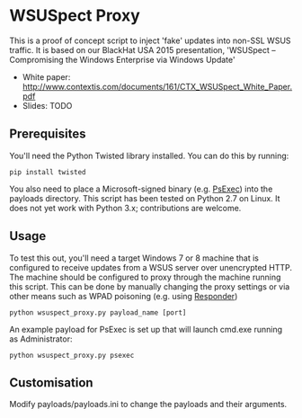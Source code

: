 # WSUSpect Proxy

This is a proof of concept script to inject 'fake' updates into non-SSL WSUS traffic.
It is based on our BlackHat USA 2015 presentation, 'WSUSpect – Compromising the Windows Enterprise via Windows Update'

- White paper: http://www.contextis.com/documents/161/CTX_WSUSpect_White_Paper.pdf
- Slides: TODO

## Prerequisites
You'll need the Python Twisted library installed. You can do this by running:
```
pip install twisted
```

You also need to place a Microsoft-signed binary (e.g. [PsExec](https://technet.microsoft.com/en-gb/sysinternals/bb897553.aspx)) into the payloads directory. 
This script has been tested on Python 2.7 on Linux. It does not yet work with Python 3.x; contributions are welcome.
 
## Usage
To test this out, you'll need a target Windows 7 or 8 machine that is configured to receive updates 
from a WSUS server over unencrypted HTTP. The machine should be configured to proxy through the 
machine running this script. This can be done by manually changing the proxy settings or via other
means such as WPAD poisoning (e.g. using [Responder](https://github.com/SpiderLabs/Responder))
```
python wsuspect_proxy.py payload_name [port]
```
An example payload for PsExec is set up that will launch cmd.exe running as Administrator:
```
python wsuspect_proxy.py psexec
```
## Customisation

Modify payloads/payloads.ini to change the payloads and their arguments.